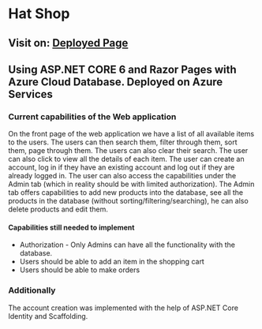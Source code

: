 # Hat Shop
## Visit on: [Deployed Page](hatshopwebappwazuredb20230403030551.azurewebsites.net)

## Using ASP.NET CORE 6 and Razor Pages with Azure Cloud  Database. Deployed on Azure Services

### Current capabilities of the Web application
On the front page of the web application we have a list of all available items to the users. The users can then search them, filter through them, sort them, page through them. The users can also clear their search. The user can also click to view all the details of each item. The user can create an account, log in if they have an existing account and log out if they are already logged in. The user can also access the capabilities under the Admin tab (which in reality should be with limited authorization). The Admin tab offers capabilities to add new products into the database, see all the products in the database (without sorting/filtering/searching), he can also delete products and edit them.  

#### Capabilities still needed to implement
+ Authorization - Only Admins can have all the functionality with the database.
+ Users should be able to add an item in the shopping cart
+ Users should be able to make orders

### Additionally
The account creation was implemented with the help of ASP.NET Core Identity and Scaffolding. 





